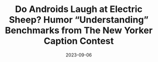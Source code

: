 ---
layout: seminar-post
title: 'Do Androids Laugh at Electric Sheep? Humor “Understanding” Benchmarks from The New Yorker Caption Contest'
subtitle: ''
categories: NLP
tags: []
date: 2023-09-06
pdf_url: 'https://drive.google.com/file/d/1G6dB1Dej2WI68uTkc3EMKaUMI65ev8WS/preview'
---